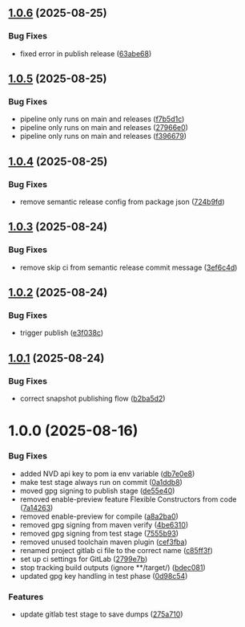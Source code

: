 ## [1.0.6](https://gitlab.com/soliscode/soliscode-test/compare/v1.0.5...v1.0.6) (2025-08-25)


### Bug Fixes

* fixed error in publish release ([63abe68](https://gitlab.com/soliscode/soliscode-test/commit/63abe68123f1fa0382fd991d21ae9d4b458a45a2))

## [1.0.5](https://gitlab.com/soliscode/soliscode-test/compare/v1.0.4...v1.0.5) (2025-08-25)


### Bug Fixes

* pipeline only runs on main and releases ([f7b5d1c](https://gitlab.com/soliscode/soliscode-test/commit/f7b5d1c79dd1c70e13f7a53d5f87117f55aee8b8))
* pipeline only runs on main and releases ([27966e0](https://gitlab.com/soliscode/soliscode-test/commit/27966e02c39a9e6d285e0a0e2489c56fa8d323f2))
* pipeline only runs on main and releases ([f396679](https://gitlab.com/soliscode/soliscode-test/commit/f396679fffa44b2112916bf4fa4c2e50e0542a8d))

## [1.0.4](https://gitlab.com/soliscode/soliscode-test/compare/v1.0.3...v1.0.4) (2025-08-25)


### Bug Fixes

* remove semantic release config from package json ([724b9fd](https://gitlab.com/soliscode/soliscode-test/commit/724b9fd418991890cd623036b4e0c86dbc2c71b9))

## [1.0.3](https://gitlab.com/soliscode/soliscode-test/compare/v1.0.2...v1.0.3) (2025-08-24)


### Bug Fixes

* remove skip ci from semantic release commit message ([3ef6c4d](https://gitlab.com/soliscode/soliscode-test/commit/3ef6c4d4735d514ceddf8660e242f40d4d32daac))

## [1.0.2](https://gitlab.com/soliscode/soliscode-test/compare/v1.0.1...v1.0.2) (2025-08-24)


### Bug Fixes

* trigger publish ([e3f038c](https://gitlab.com/soliscode/soliscode-test/commit/e3f038cbc05fa324f11060c87ada8da8de79b37b))

## [1.0.1](https://gitlab.com/soliscode/soliscode-test/compare/v1.0.0...v1.0.1) (2025-08-24)


### Bug Fixes

* correct snapshot publishing flow ([b2ba5d2](https://gitlab.com/soliscode/soliscode-test/commit/b2ba5d2f42ddc7058f4dde4c373028aee11cb979))

# 1.0.0 (2025-08-16)


### Bug Fixes

* added NVD api key to pom ia env variable ([db7e0e8](https://gitlab.com/soliscode/soliscode-test/commit/db7e0e8ad614422857ba6ad1e4e6be61decd1122))
* make test stage always run on commit ([0a1ddb8](https://gitlab.com/soliscode/soliscode-test/commit/0a1ddb8b889bca8d0a35a9f6d59a5407207d3128))
* moved gpg signing to publish stage ([de55e40](https://gitlab.com/soliscode/soliscode-test/commit/de55e4092bb9d50c338b48af1475d2ca6b436ebe))
* removed enable-preview feature Flexible Constructors from code ([7a14263](https://gitlab.com/soliscode/soliscode-test/commit/7a14263e6405726b4a6904e85f04a474d4c48d31))
* removed enable-preview for compile ([a8a2ba0](https://gitlab.com/soliscode/soliscode-test/commit/a8a2ba0dcdde960035ca7c967a9a336785b8d0d0))
* removed gpg signing from maven verify ([4be6310](https://gitlab.com/soliscode/soliscode-test/commit/4be63103b32b0970ffb579b8df5403bb5b5c6d7e))
* removed gpg signing from test stage ([7555b93](https://gitlab.com/soliscode/soliscode-test/commit/7555b93d7c1fba59ed7c6f9cee1fbbf18f662c2a))
* removed unused toolchain maven plugin ([cef3fba](https://gitlab.com/soliscode/soliscode-test/commit/cef3fbab7c355fb04745160042ea8f5ebd3ac33c))
* renamed project gitlab ci file to the correct name ([c85ff3f](https://gitlab.com/soliscode/soliscode-test/commit/c85ff3f97ab7a6955e05f555f90b44fcd96b984f))
* set up ci settings for GitLab ([2799e7b](https://gitlab.com/soliscode/soliscode-test/commit/2799e7b7dab761b11e7d414c039e753072e2dc7f))
* stop tracking build outputs (ignore **/target/) ([bdec081](https://gitlab.com/soliscode/soliscode-test/commit/bdec0812bd974801ceb4c558a81bdf54b1eaf65a))
* updated gpg key handling in test phase ([0d98c54](https://gitlab.com/soliscode/soliscode-test/commit/0d98c54b65d58ee85b8a9f23fb09a90e26cb850b))


### Features

* update gitlab test stage to save dumps ([275a710](https://gitlab.com/soliscode/soliscode-test/commit/275a710f60f709630eaebc807a62e03b16839523))

